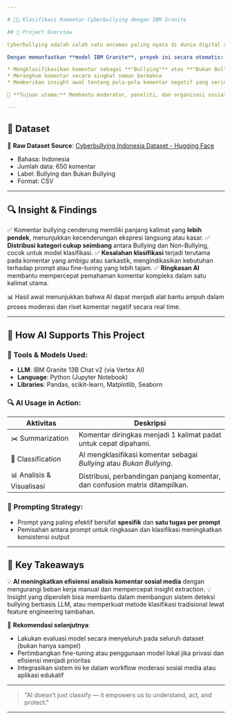 ```yaml
---

# 🧠💬 Klasifikasi Komentar Cyberbullying dengan IBM Granite

## 🚀 Project Overview

Cyberbullying adalah salah satu ancaman paling nyata di dunia digital saat ini. Proyek ini menghadirkan solusi berbasis **AI Generatif (LLM)** untuk mendeteksi dan memahami komentar-komentar yang mengandung unsur bullying di media sosial berbahasa Indonesia.

Dengan memanfaatkan **model IBM Granite**, proyek ini secara otomatis:

* Mengklasifikasikan komentar sebagai **"Bullying"** atau **"Bukan Bullying"**
* Merangkum komentar secara singkat namun bermakna
* Memberikan insight awal tentang pola-pola komentar negatif yang sering muncul

🎯 **Tujuan utama:** Membantu moderator, peneliti, dan organisasi sosial dalam mengenali potensi cyberbullying dengan lebih cepat dan efisien.

---
```


## 📂 Dataset

🔗 **Raw Dataset Source**:
[Cyberbullying Indonesia Dataset - Hugging Face](https://huggingface.co/datasets/kairaamilanii/cyberbullying-indonesia)

* Bahasa: Indonesia
* Jumlah data: 650 komentar
* Label: Bullying dan Bukan Bullying
* Format: CSV

---

## 🔍 Insight & Findings

✅ Komentar bullying cenderung memiliki panjang kalimat yang **lebih pendek**, menunjukkan kecenderungan ekspresi langsung atau kasar.
✅ **Distribusi kategori cukup seimbang** antara Bullying dan Non-Bullying, cocok untuk model klasifikasi.
✅ **Kesalahan klasifikasi** terjadi terutama pada komentar yang ambigu atau sarkastik, mengindikasikan kebutuhan terhadap prompt atau fine-tuning yang lebih tajam.
✅ **Ringkasan AI** membantu mempercepat pemahaman komentar kompleks dalam satu kalimat utama.

📊 Hasil awal menunjukkan bahwa AI dapat menjadi alat bantu ampuh dalam proses moderasi dan riset komentar negatif secara real time.

---

## 🤖 How AI Supports This Project

### 🔧 Tools & Models Used:

* **LLM**: IBM Granite 13B Chat v2 (via Vertex AI)
* **Language**: Python (Jupyter Notebook)
* **Libraries**: Pandas, scikit-learn, Matplotlib, Seaborn

### 🔍 AI Usage in Action:

| Aktivitas                 | Deskripsi                                                                    |
| ------------------------- | ---------------------------------------------------------------------------- |
| ✂️ Summarization          | Komentar diringkas menjadi 1 kalimat padat untuk cepat dipahami.             |
| 🧠 Classification         | AI mengklasifikasi komentar sebagai *Bullying* atau *Bukan Bullying*.        |
| 📊 Analisis & Visualisasi | Distribusi, perbandingan panjang komentar, dan confusion matrix ditampilkan. |

### 🧪 Prompting Strategy:

* Prompt yang paling efektif bersifat **spesifik** dan **satu tugas per prompt**
* Pemisahan antara prompt untuk ringkasan dan klasifikasi meningkatkan konsistensi output

---

## 📌 Key Takeaways

💡 **AI meningkatkan efisiensi analisis komentar sosial media** dengan mengurangi beban kerja manual dan mempercepat insight extraction.
💡 Insight yang diperoleh bisa membantu dalam membangun sistem deteksi bullying berbasis LLM, atau memperkuat metode klasifikasi tradisional lewat feature engineering tambahan.

📢 **Rekomendasi selanjutnya**:

* Lakukan evaluasi model secara menyeluruh pada seluruh dataset (bukan hanya sampel)
* Pertimbangkan fine-tuning atau penggunaan model lokal jika privasi dan efisiensi menjadi prioritas
* Integrasikan sistem ini ke dalam workflow moderasi sosial media atau aplikasi edukatif

---

> "AI doesn't just classify — it empowers us to understand, act, and protect."

---
